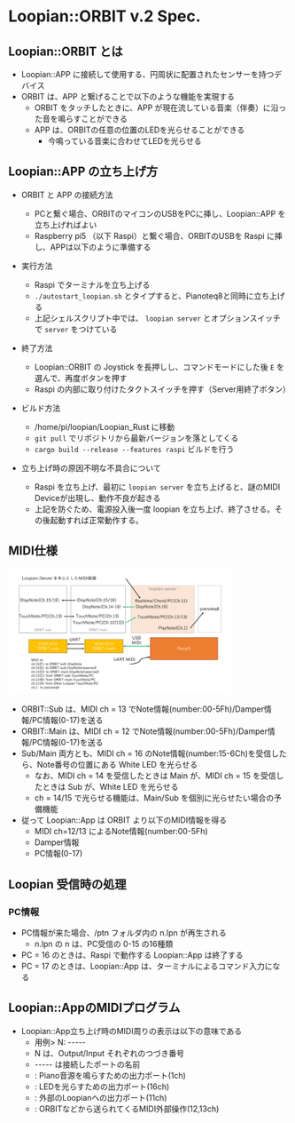 # Loopian::ORBIT v.2 Spec.


## Loopian::ORBIT とは

- Loopian::APP に接続して使用する、円周状に配置されたセンサーを持つデバイス
- ORBIT は、APP と繋げることで以下のような機能を実現する
    - ORBIT をタッチしたときに、APP が現在流している音楽（伴奏）に沿った音を鳴らすことができる
    - APP は、ORBITの任意の位置のLEDを光らせることができる
        - 今鳴っている音楽に合わせてLEDを光らせる

## Loopian::APP の立ち上げ方

- ORBIT と APP の接続方法
    - PCと繋ぐ場合、ORBITのマイコンのUSBをPCに挿し、Loopian::APP を立ち上げればよい
    - Raspberry pi5 （以下 Raspi）と繋ぐ場合、ORBITのUSBを Raspi に挿し、APPは以下のように準備する

- 実行方法
    - Raspi でターミナルを立ち上げる
    - `./autostart_loopian.sh` とタイプすると、Pianoteq8と同時に立ち上げる
    - 上記シェルスクリプト中では、 `loopian server` とオプションスイッチで `server` をつけている

- 終了方法
    - Loopian::ORBIT の Joystick を長押しし、コマンドモードにした後 `E` を選んで、再度ボタンを押す
    - Raspi の内部に取り付けたタクトスイッチを押す（Server用終了ボタン）

- ビルド方法
    - /home/pi/loopian/Loopian_Rust に移動
    - `git pull` でリポジトリから最新バージョンを落としてくる
    - `cargo build --release --features raspi`  ビルドを行う

- 立ち上げ時の原因不明な不具合について
    - Raspi を立ち上げ、最初に `loopian server` を立ち上げると、謎のMIDI Deviceが出現し、動作不良が起きる
    - 上記を防ぐため、電源投入後一度 loopian を立ち上げ、終了させる。その後起動すれば正常動作する。


## MIDI仕様

<img src="orbit_system_design.png" width="80%">

- ORBIT::Sub は、MIDI ch = 13 でNote情報(number:00-5Fh)/Damper情報/PC情報(0-17)を送る
- ORBIT::Main は、MIDI ch = 12 でNote情報(number:00-5Fh)/Damper情報/PC情報(0-17)を送る
- Sub/Main 両方とも、MIDI ch = 16 のNote情報(number:15-6Ch)を受信したら、Note番号の位置にある White LED を光らせる
    - なお、MIDI ch = 14 を受信したときは Main が、MIDI ch = 15 を受信したときは Sub が、White LED を光らせる
    - ch = 14/15 で光らせる機能は、Main/Sub を個別に光らせたい場合の予備機能
- 従って Loopian::App は ORBIT より以下のMIDI情報を得る
    - MIDI ch=12/13 によるNote情報(number:00-5Fh)
    - Damper情報
    - PC情報(0-17)

## Loopian 受信時の処理

### PC情報

- PC情報が来た場合、/ptn フォルダ内の n.lpn が再生される
    - n.lpn の n は、PC受信の 0-15 の16種類
- PC = 16 のときは、Raspi で動作する Loopian::App は終了する
- PC = 17 のときは、Loopian::App は、ターミナルによるコマンド入力になる

## Loopian::AppのMIDIプログラム

- Loopian::App立ち上げ時のMIDI周りの表示は以下の意味である
    - 用例> N: ----- <as XXX>
    - N は、Output/Input それぞれのつづき番号
    - ----- は接続したポートの名前
    - <as Piano> : Piano音源を鳴らすための出力ポート(1ch)
    - <as LED> : LEDを光らすための出力ポート(16ch)
    - <as Ext> : 外部のLoopianへの出力ポート(11ch)
    - <as Flow> : ORBITなどから送られてくるMIDI外部操作(12,13ch)
